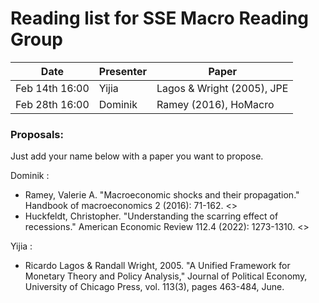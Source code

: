 # Reading list for SSE Macro Reading Group

| Date            | Presenter     | Paper |
| -------------   | ------------- | ------                            |
| Feb 14th 16:00  | Yijia         | Lagos & Wright (2005), JPE        |
| Feb 28th 16:00  | Dominik       | Ramey (2016), HoMacro             |


### Proposals:
Just add your name below with a paper you want to propose.

Dominik : 
- Ramey, Valerie A. "Macroeconomic shocks and their propagation." Handbook of macroeconomics 2 (2016): 71-162. <>
- Huckfeldt, Christopher. "Understanding the scarring effect of recessions." American Economic Review 112.4 (2022): 1273-1310. <>

Yijia :
- Ricardo Lagos & Randall Wright, 2005. "A Unified Framework for Monetary Theory and Policy Analysis," Journal of Political Economy, University of Chicago Press, vol. 113(3), pages 463-484, June.

